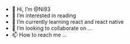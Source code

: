 - 👋 Hi, I’m @Ni93
- 👀 I’m interested in reading
- 🌱 I’m currently learning react and react native
- 💞️ I’m looking to collaborate on ...
- 📫 How to reach me ...

<!---
Ni93/Ni93 is a ✨ special ✨ repository because its `README.md` (this file) appears on your GitHub profile.
You can click the Preview link to take a look at your changes.
--->
